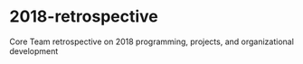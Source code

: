 # 2018-retrospective
Core Team retrospective on 2018 programming, projects, and organizational development
